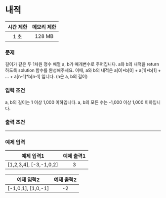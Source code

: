 # 내적

<div align = center>

| 시간 제한 | 메모리 제한 |
| :-------: | :---------: |
|   1 초    |   128 MB    |

</div>

### 문제

길이가 같은 두 1차원 정수 배열 a, b가 매개변수로 주어집니다. a와 b의 내적을 return 하도록 solution 함수를 완성해주세요.
이때, a와 b의 내적은 a[0]*b[0] + a[1]*b[1] + ... + a[n-1]\*b[n-1] 입니다. (n은 a, b의 길이)

### 입력 조건

a, b의 길이는 1 이상 1,000 이하입니다.
a, b의 모든 수는 -1,000 이상 1,000 이하입니다.

### 출력 조건

---

### 예제 입력

|       예제 입력1       | 예제 출력1 |
| :--------------------: | :--------: |
| [1,2,3,4], [-3,-1,0,2] |     3      |

|     예제 입력2     | 예제 출력2 |
| :----------------: | :--------: |
| [-1,0,1], [1,0,-1] |     -2     |
